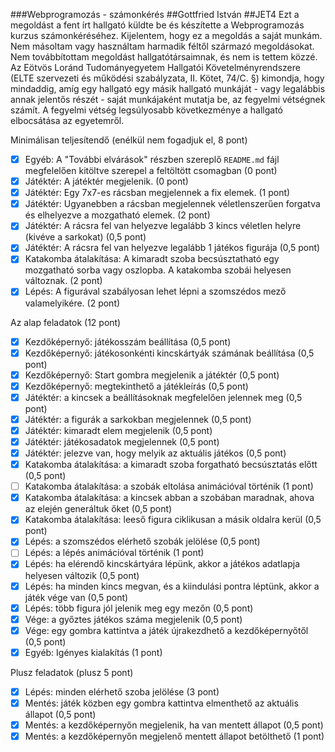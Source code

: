 ###Webprogramozás - számonkérés
##Gottfried István
##JET4
Ezt a megoldást a fent írt hallgató küldte be és készítette a Webprogramozás kurzus számonkéréséhez.
Kijelentem, hogy ez a megoldás a saját munkám. Nem másoltam vagy használtam harmadik féltől
származó megoldásokat. Nem továbbítottam megoldást hallgatótársaimnak, és nem is tettem közzé.
Az Eötvös Loránd Tudományegyetem Hallgatói Követelményrendszere
(ELTE szervezeti és működési szabályzata, II. Kötet, 74/C. §) kimondja, hogy mindaddig,
amíg egy hallgató egy másik hallgató munkáját - vagy legalábbis annak jelentős részét -
saját munkájaként mutatja be, az fegyelmi vétségnek számít.
A fegyelmi vétség legsúlyosabb következménye a hallgató elbocsátása az egyetemről.

Minimálisan teljesítendő (enélkül nem fogadjuk el, 8 pont)

* [x] Egyéb: A "További elvárások" részben szereplő `README.md` fájl megfelelően kitöltve szerepel a feltöltött csomagban (0 pont)
* [x] Játéktér: A játéktér megjelenik. (0 pont)
* [x] Játéktér: Egy 7x7-es rácsban megjelennek a fix elemek. (1 pont)
* [x] Játéktér: Ugyanebben a rácsban megjelennek véletlenszerűen forgatva és elhelyezve a mozgatható elemek. (2 pont)
* [x] Játéktér: A rácsra fel van helyezve legalább 3 kincs véletlen helyre (kivéve a sarkokat) (0,5 pont)
* [x] Játéktér: A rácsra fel van helyezve legalább 1 játékos figurája (0,5 pont)
* [x] Katakomba átalakítása: A kimaradt szoba becsúsztatható egy mozgatható sorba vagy oszlopba. A katakomba szobái helyesen változnak. (2 pont)
* [x] Lépés: A figurával szabályosan lehet lépni a szomszédos mező valamelyikére. (2 pont)

Az alap feladatok (12 pont)

* [x] Kezdőképernyő: játékosszám beállítása (0,5 pont)
* [x] Kezdőképernyő: játékosonkénti kincskártyák számának beállítása (0,5 pont)
* [x] Kezdőképernyő: Start gombra megjelenik a játéktér (0,5 pont)
* [x] Kezdőképernyő: megtekinthető a játékleírás (0,5 pont)
* [x] Játéktér: a kincsek a beállításoknak megfelelően jelennek meg (0,5 pont)
* [x] Játéktér: a figurák a sarkokban megjelennek (0,5 pont)
* [x] Játéktér: kimaradt elem megjelenik (0,5 pont)
* [x] Játéktér: játékosadatok megjelennek (0,5 pont)
* [x] Játéktér: jelezve van, hogy melyik az aktuális játékos (0,5 pont)
* [x] Katakomba átalakítása: a kimaradt szoba forgatható becsúsztatás előtt (0,5 pont)
* [ ] Katakomba átalakítása: a szobák eltolása animációval történik (1 pont)
* [x] Katakomba átalakítása: a kincsek abban a szobában maradnak, ahova az elején generáltuk őket (0,5 pont)
* [x] Katakomba átalakítása: leeső figura ciklikusan a másik oldalra kerül (0,5 pont)
* [x] Lépés: a szomszédos elérhető szobák jelölése (0,5 pont)
* [ ] Lépés: a lépés animációval történik (1 pont)
* [x] Lépés: ha elérendő kincskártyára lépünk, akkor a játékos adatlapja helyesen változik (0,5 pont)
* [x] Lépés: ha minden kincs megvan, és a kiindulási pontra léptünk, akkor a játék vége van (0,5 pont)
* [x] Lépés: több figura jól jelenik meg egy mezőn (0,5 pont)
* [x] Vége: a győztes játékos száma megjelenik (0,5 pont)
* [x] Vége: egy gombra kattintva a játék újrakezdhető a kezdőképernyőtől (0,5 pont)
* [x] Egyéb: Igényes kialakítás (1 pont)

Plusz feladatok (plusz 5 pont)

* [x] Lépés: minden elérhető szoba jelölése (3 pont)
* [x] Mentés: játék közben egy gombra kattintva elmenthető az aktuális állapot (0,5 pont)
* [x] Mentés: a kezdőképernyőn megjelenik, ha van mentett állapot (0,5 pont)
* [x] Mentés: a kezdőképernyőn megjelenő mentett állapot betölthető (1 pont)